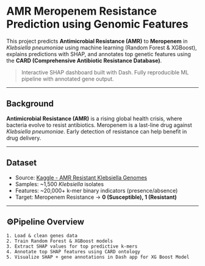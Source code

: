 # AMR Meropenem Resistance Prediction using Genomic Features

This project predicts **Antimicrobial Resistance (AMR)** to **Meropenem** in *Klebsiella pneumoniae* using machine learning (Random Forest & XGBoost), explains predictions with SHAP, and annotates top genetic features using the **CARD (Comprehensive Antibiotic Resistance Database)**.

> Interactive SHAP dashboard built with Dash. Fully reproducible ML pipeline with annotated gene output.

---

## Background

**Antimicrobial Resistance (AMR)** is a rising global health crisis, where bacteria evolve to resist antibiotics. Meropenem is a last-line drug against *Klebsiella pneumoniae*. Early detection of resistance can help benefit in drug delivery.

---

## Dataset

- Source: [Kaggle - AMR Resistant Klebsiella Genomes](https://www.kaggle.com/datasets/arashnic/amr-resistant-klebsiella-genomes)
- Samples: ~1,500 *Klebsiella* isolates
- Features: ~20,000+ k-mer binary indicators (presence/absence)
- Target: Meropenem Resistance → **0 (Susceptible), 1 (Resistant)**

---

## ⚙Pipeline Overview

```text
1. Load & clean genes data
2. Train Random Forest & XGBoost models
3. Extract SHAP values for top predictive k-mers
4. Annotate top SHAP features using CARD ontology
5. Visualize SHAP + gene annotations in Dash app for XG Boost Model

